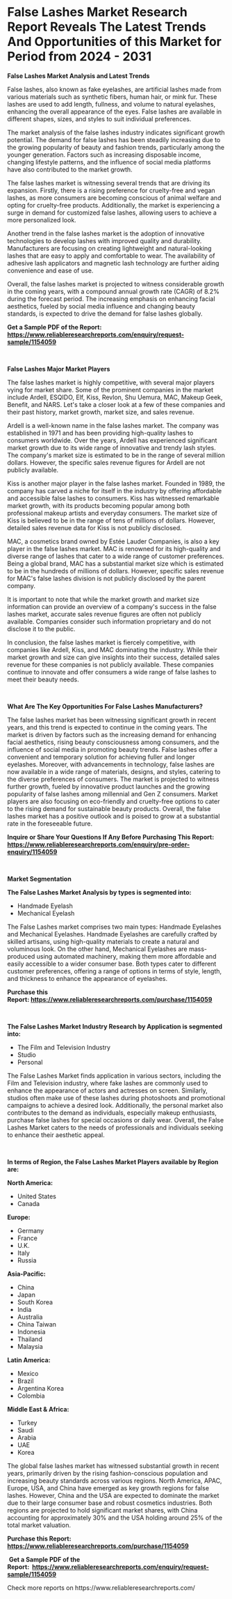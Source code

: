 <p><h1>False Lashes Market Research Report Reveals The Latest Trends And Opportunities of this Market for Period from 2024 - 2031</h1></p><p><strong>False Lashes Market Analysis and Latest Trends</strong></p>
<p><p>False lashes, also known as fake eyelashes, are artificial lashes made from various materials such as synthetic fibers, human hair, or mink fur. These lashes are used to add length, fullness, and volume to natural eyelashes, enhancing the overall appearance of the eyes. False lashes are available in different shapes, sizes, and styles to suit individual preferences.</p><p>The market analysis of the false lashes industry indicates significant growth potential. The demand for false lashes has been steadily increasing due to the growing popularity of beauty and fashion trends, particularly among the younger generation. Factors such as increasing disposable income, changing lifestyle patterns, and the influence of social media platforms have also contributed to the market growth.</p><p>The false lashes market is witnessing several trends that are driving its expansion. Firstly, there is a rising preference for cruelty-free and vegan lashes, as more consumers are becoming conscious of animal welfare and opting for cruelty-free products. Additionally, the market is experiencing a surge in demand for customized false lashes, allowing users to achieve a more personalized look.</p><p>Another trend in the false lashes market is the adoption of innovative technologies to develop lashes with improved quality and durability. Manufacturers are focusing on creating lightweight and natural-looking lashes that are easy to apply and comfortable to wear. The availability of adhesive lash applicators and magnetic lash technology are further aiding convenience and ease of use.</p><p>Overall, the false lashes market is projected to witness considerable growth in the coming years, with a compound annual growth rate (CAGR) of 8.2% during the forecast period. The increasing emphasis on enhancing facial aesthetics, fueled by social media influence and changing beauty standards, is expected to drive the demand for false lashes globally.</p></p>
<p><strong>Get a Sample PDF of the Report:&nbsp; <a href="https://www.reliableresearchreports.com/enquiry/request-sample/1154059">https://www.reliableresearchreports.com/enquiry/request-sample/1154059</a></strong></p>
<p>&nbsp;</p>
<p><strong>False Lashes Major Market Players</strong></p>
<p><p>The false lashes market is highly competitive, with several major players vying for market share. Some of the prominent companies in the market include Ardell, ESQIDO, Elf, Kiss, Revlon, Shu Uemura, MAC, Makeup Geek, Benefit, and NARS. Let's take a closer look at a few of these companies and their past history, market growth, market size, and sales revenue.</p><p>Ardell is a well-known name in the false lashes market. The company was established in 1971 and has been providing high-quality lashes to consumers worldwide. Over the years, Ardell has experienced significant market growth due to its wide range of innovative and trendy lash styles. The company's market size is estimated to be in the range of several million dollars. However, the specific sales revenue figures for Ardell are not publicly available.</p><p>Kiss is another major player in the false lashes market. Founded in 1989, the company has carved a niche for itself in the industry by offering affordable and accessible false lashes to consumers. Kiss has witnessed remarkable market growth, with its products becoming popular among both professional makeup artists and everyday consumers. The market size of Kiss is believed to be in the range of tens of millions of dollars. However, detailed sales revenue data for Kiss is not publicly disclosed.</p><p>MAC, a cosmetics brand owned by Estée Lauder Companies, is also a key player in the false lashes market. MAC is renowned for its high-quality and diverse range of lashes that cater to a wide range of customer preferences. Being a global brand, MAC has a substantial market size which is estimated to be in the hundreds of millions of dollars. However, specific sales revenue for MAC's false lashes division is not publicly disclosed by the parent company.</p><p>It is important to note that while the market growth and market size information can provide an overview of a company's success in the false lashes market, accurate sales revenue figures are often not publicly available. Companies consider such information proprietary and do not disclose it to the public.</p><p>In conclusion, the false lashes market is fiercely competitive, with companies like Ardell, Kiss, and MAC dominating the industry. While their market growth and size can give insights into their success, detailed sales revenue for these companies is not publicly available. These companies continue to innovate and offer consumers a wide range of false lashes to meet their beauty needs.</p></p>
<p>&nbsp;</p>
<p><strong>What Are The Key Opportunities For False Lashes Manufacturers?</strong></p>
<p><p>The false lashes market has been witnessing significant growth in recent years, and this trend is expected to continue in the coming years. The market is driven by factors such as the increasing demand for enhancing facial aesthetics, rising beauty consciousness among consumers, and the influence of social media in promoting beauty trends. False lashes offer a convenient and temporary solution for achieving fuller and longer eyelashes. Moreover, with advancements in technology, false lashes are now available in a wide range of materials, designs, and styles, catering to the diverse preferences of consumers. The market is projected to witness further growth, fueled by innovative product launches and the growing popularity of false lashes among millennial and Gen Z consumers. Market players are also focusing on eco-friendly and cruelty-free options to cater to the rising demand for sustainable beauty products. Overall, the false lashes market has a positive outlook and is poised to grow at a substantial rate in the foreseeable future.</p></p>
<p><strong>Inquire or Share Your Questions If Any Before Purchasing This Report: <a href="https://www.reliableresearchreports.com/enquiry/pre-order-enquiry/1154059">https://www.reliableresearchreports.com/enquiry/pre-order-enquiry/1154059</a></strong></p>
<p>&nbsp;</p>
<p><strong>Market Segmentation</strong></p>
<p><strong>The False Lashes Market Analysis by types is segmented into:</strong></p>
<p><ul><li>Handmade Eyelash</li><li>Mechanical Eyelash</li></ul></p>
<p><p>The False Lashes market comprises two main types: Handmade Eyelashes and Mechanical Eyelashes. Handmade Eyelashes are carefully crafted by skilled artisans, using high-quality materials to create a natural and voluminous look. On the other hand, Mechanical Eyelashes are mass-produced using automated machinery, making them more affordable and easily accessible to a wider consumer base. Both types cater to different customer preferences, offering a range of options in terms of style, length, and thickness to enhance the appearance of eyelashes.</p></p>
<p><strong>Purchase this Report:&nbsp;<a href="https://www.reliableresearchreports.com/purchase/1154059">https://www.reliableresearchreports.com/purchase/1154059</a></strong></p>
<p>&nbsp;</p>
<p><strong>The False Lashes Market Industry Research by Application is segmented into:</strong></p>
<p><ul><li>The Film and Television Industry</li><li>Studio</li><li>Personal</li></ul></p>
<p><p>The False Lashes Market finds application in various sectors, including the Film and Television industry, where fake lashes are commonly used to enhance the appearance of actors and actresses on screen. Similarly, studios often make use of these lashes during photoshoots and promotional campaigns to achieve a desired look. Additionally, the personal market also contributes to the demand as individuals, especially makeup enthusiasts, purchase false lashes for special occasions or daily wear. Overall, the False Lashes Market caters to the needs of professionals and individuals seeking to enhance their aesthetic appeal.</p></p>
<p>&nbsp;</p>
<p><strong>In terms of Region, the False Lashes Market Players available by Region are:</strong></p>
<p>
    <p> <strong> North America: </strong>
        <ul>
            <li>United States</li>
            <li>Canada</li>
        </ul>
        </p> 
    <p> <strong> Europe: </strong>
        <ul>
            <li>Germany</li>
            <li>France</li>
            <li>U.K.</li>
            <li>Italy</li>
            <li>Russia</li>
        </ul>
        </p> 
    <p> <strong> Asia-Pacific: </strong>
        <ul>
            <li>China</li>
            <li>Japan</li>
            <li>South Korea</li>
            <li>India</li>
            <li>Australia</li>
            <li>China Taiwan</li>
            <li>Indonesia</li>
            <li>Thailand</li>
            <li>Malaysia</li>
        </ul>
        </p> 
    <p> <strong> Latin America: </strong>
        <ul>
            <li>Mexico</li>
            <li>Brazil</li>
            <li>Argentina Korea</li>
            <li>Colombia</li>
        </ul>
        </p> 
    <p> <strong> Middle East & Africa: </strong>
        <ul>
            <li>Turkey</li>
            <li>Saudi</li>
            <li>Arabia</li>
            <li>UAE</li>
            <li>Korea</li>
        </ul>
    </p>
    </p>
<p><p>The global false lashes market has witnessed substantial growth in recent years, primarily driven by the rising fashion-conscious population and increasing beauty standards across various regions. North America, APAC, Europe, USA, and China have emerged as key growth regions for false lashes. However, China and the USA are expected to dominate the market due to their large consumer base and robust cosmetics industries. Both regions are projected to hold significant market shares, with China accounting for approximately 30% and the USA holding around 25% of the total market valuation.</p></p>
<p><strong>Purchase this Report: <a href="https://www.reliableresearchreports.com/purchase/1154059">https://www.reliableresearchreports.com/purchase/1154059</a></strong></p>
<p>&nbsp;<strong>Get a Sample PDF of the Report:&nbsp;&nbsp;<a href="https://www.reliableresearchreports.com/enquiry/request-sample/1154059">https://www.reliableresearchreports.com/enquiry/request-sample/1154059</a></strong></p>
<p><strong></strong></p>
<p>Check more reports on https://www.reliableresearchreports.com/</p>